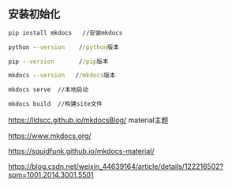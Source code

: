 ## 安装初始化

```cmd
pip install mkdocs   //安装mkdocs

python --version 	//python版本

pip --version		//pip版本

mkdocs --version   //mkdocs版本

mkdocs serve  //本地启动

mkdocs build  //构建site文件
```
https://lldscc.github.io/mkdocsBlog/
material主题

https://www.mkdocs.org/

https://squidfunk.github.io/mkdocs-material/

https://blog.csdn.net/weixin_44639164/article/details/122216502?spm=1001.2014.3001.5501